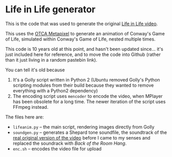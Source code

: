 # Life in Life generator
This is the code that was used to generate the original [Life in Life video](https://youtu.be/xP5-iIeKXE8).

This uses the [OTCA Metapixel](http://otcametapixel.blogspot.com/) to generate an animation of Conway's Game of Life, simulated within Conway's Game of Life, nested multiple times.

This code is 10 years old at this point, and hasn't been updated since... it's just included here for reference, and to move the code into Github (rather than it just living in a random pastebin link).

You can tell it's old because
1. It's a Golly script written in Python 2 (Ubuntu removed Golly's Python scripting modules from their build because they wanted to remove everything with a Python2 dependency)
1. The encoding script uses `mencoder` to encode the video, when MPlayer has been obsolete for a long time. The newer iteration of the script uses FFmpeg instead.

The files here are:
* `lifeanim.py` &ndash; the main script, rendering images directly from Golly
* `soundgen.py` &ndash; generates a Shepard tone soundfile, the soundtrack of the [real original version of the video](https://youtu.be/zOwFvytK5K0) before I came to my senses and replaced the soundrack with _Back of the Room Hang_.
* `enc.sh` &ndash; encodes the video file for upload
